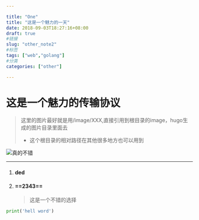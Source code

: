 ```yaml
---

title: "One"
title: "这是一个魅力的一天"
date: 2018-09-03T18:27:16+08:00
draft: true
#链接
slug: "other_note2"
#标签
tags: ["web","golang"]
#分类
categories: ["other"]

---
```


# 这是一个魅力的传输协议

> 这里的图片最好就是用/image/XXX,直接引用到根目录的image，hugo生成的图片目录里面去
>
> - 这个根目录的相对路径在其他很多地方也可以用到

![真的不错](/image/geek.png)

>

------

1. #### ded

2. #### ==2343==

   > 这是一个不错的选择
```python
print('hell word')
```

